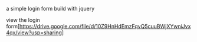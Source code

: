a simple login form build with jquery 

view the login form[https://drive.google.com/file/d/10Z9HnHdEmzFqvQ5cuuBWjXYwniJvx4qx/view?usp=sharing]

